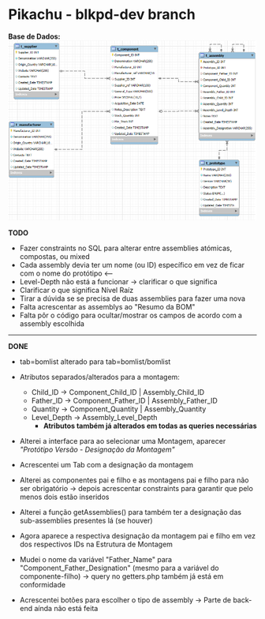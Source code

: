 # Pikachu - blkpd-dev branch 

**Base de Dados:**
![Database Schema](db.png)


**TODO**

- Fazer constraints no SQL para alterar entre assemblies atómicas, compostas, ou mixed
- Cada assembly devia ter um nome (ou ID) específico em vez de ficar com o nome do protótipo <--
- Level-Depth não está a funcionar -> clarificar o que significa
- Clarificar o que significa Nível Raíz
- Tirar a dúvida se se precisa de duas assemblies para fazer uma nova
- Falta acrescentar as assemblys ao "Resumo da BOM"
- Falta pôr o código para ocultar/mostrar os campos de acordo com a assembly escolhida
---

**DONE**

- tab=bomlist alterado para tab=bomlist/bomlist
- Atributos separados/alterados para a montagem:
    - Child_ID -> Component_Child_ID | Assembly_Child_ID 
    - Father_ID -> Component_Father_ID | Assembly_Father_ID
    - Quantity -> Component_Quantity | Assembly_Quantity
    - Level_Depth -> Assembly_Level_Depth
        - **Atributos também já alterados em todas as queries necessárias**

- Alterei a interface para ao selecionar uma Montagem, aparecer *"Protótipo Versão - Designação da Montagem"*
- Acrescentei um Tab com a designação da montagem
- Alterei as componentes pai e filho e as montagens pai e filho para não ser obrigatório -> depois acrescentar constraints para garantir que pelo menos dois estão inseridos
- Alterei a função getAssemblies() para também ter a designação das sub-assemblies presentes lá (se houver)
- Agora aparece a respectiva designação da montagem pai e filho em vez dos respectivos IDs na Estrutura de Montagem
- Mudei o nome da variável "Father_Name" para "Component_Father_Designation" (mesmo para a variável do componente-filho) -> query no getters.php também já está em conformidade
- Acrescentei botões para escolher o tipo de assembly -> Parte de back-end aínda não está feita

